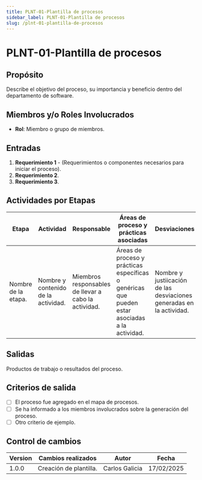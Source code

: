 ```yaml
---
title: PLNT-01-Plantilla de procesos
sidebar_label: PLNT-01-Plantilla de procesos
slug: /plnt-01-plantilla-de-procesos
---
```


# PLNT-01-Plantilla de procesos

## Propósito

Describe el objetivo del proceso, su importancia y beneficio dentro del departamento de software.

## Miembros y/o Roles Involucrados

- **Rol**: Miembro o grupo de miembros.

## Entradas

1. **Requerimiento 1** - (Requerimientos o componentes necesarios para iniciar el proceso).
2. **Requerimiento 2**.
3. **Requerimiento 3**.

## Actividades por Etapas

| Etapa               | Actividad                           | Responsable                                          | Áreas de proceso y prácticas asociadas                                                          | Desviaciones                                                         |
| ------------------- | ----------------------------------- | ---------------------------------------------------- | ----------------------------------------------------------------------------------------------- | -------------------------------------------------------------------- |
| Nombre de la etapa. | Nombre y contenido de la actividad. | Miembros responsables de llevar a cabo la actividad. | Áreas de proceso y prácticas específicas o genéricas que pueden estar asociadas a la actividad. | Nombre y justiicación de las desviaciones generadas en la actividad. |

## Salidas

Productos de trabajo o resultados del proceso.

## Criterios de salida

- [ ] El proceso fue agregado en el mapa de procesos.
- [ ] Se ha informado a los miembros involucrados sobre la generación del proceso.
- [ ] Otro criterio de ejemplo.

## Control de cambios

| Version | Cambios realizados     | Autor          | Fecha      |
| ------- | ---------------------- | -------------- | ---------- |
| 1.0.0   | Creación de plantilla. | Carlos Galicia | 17/02/2025 |
